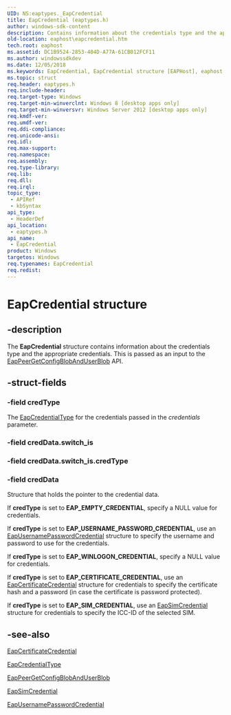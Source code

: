 ```yaml
---
UID: NS:eaptypes._EapCredential
title: EapCredential (eaptypes.h)
author: windows-sdk-content
description: Contains information about the credentials type and the appropriate credentials. This is passed as an input to the EapPeerGetConfigBlobAndUserBlob API.
old-location: eaphost\eapcredential.htm
tech.root: eaphost
ms.assetid: DC1B9524-2853-404D-A77A-61CB012FCF11
ms.author: windowssdkdev
ms.date: 12/05/2018
ms.keywords: EapCredential, EapCredential structure [EAPHost], eaphost.eapcredential, eaptypes/EapCredential
ms.topic: struct
req.header: eaptypes.h
req.include-header: 
req.target-type: Windows
req.target-min-winverclnt: Windows 8 [desktop apps only]
req.target-min-winversvr: Windows Server 2012 [desktop apps only]
req.kmdf-ver: 
req.umdf-ver: 
req.ddi-compliance: 
req.unicode-ansi: 
req.idl: 
req.max-support: 
req.namespace: 
req.assembly: 
req.type-library: 
req.lib: 
req.dll: 
req.irql: 
topic_type:
 - APIRef
 - kbSyntax
api_type:
 - HeaderDef
api_location:
 - eaptypes.h
api_name:
 - EapCredential
product: Windows
targetos: Windows
req.typenames: EapCredential
req.redist: 
---
```


# EapCredential structure


## -description


The <b>EapCredential</b> structure contains information about the credentials type and the appropriate credentials. This is passed as an input to the <a href="https://msdn.microsoft.com/81817FAA-20AE-4556-BAA5-0EF2A955B6A3">EapPeerGetConfigBlobAndUserBlob</a> API.


## -struct-fields




### -field credType

The <a href="https://msdn.microsoft.com/E77AA5E1-970A-43A6-916D-623A9C554F53">EapCredentialType</a> for the  credentials passed in the <i>credentials</i> parameter.


### -field credData.switch_is

 


### -field credData.switch_is.credType

 


### -field credData

Structure that holds the pointer to the credential data. 

If <b>credType</b> is set to <b>EAP_EMPTY_CREDENTIAL</b>, specify a NULL value for credentials.

If <b>credType</b> is set to  <b>EAP_USERNAME_PASSWORD_CREDENTIAL</b>, use an <a href="https://msdn.microsoft.com/61484095-4354-4103-9E21-683002750B26">EapUsernamePasswordCredential</a> structure to specify the username and password to use for the credentials. 

If <b>credType</b> is set to <b>EAP_WINLOGON_CREDENTIAL</b>, specify a NULL value for credentials. 

If <b>credType</b> is set to <b>EAP_CERTIFICATE_CREDENTIAL</b>, use an <a href="https://msdn.microsoft.com/575967F4-E5CC-433D-919D-258B5849A5B1">EapCertificateCredential</a> structure for credentials to specify  the certificate hash and a password (in case the certificate is password protected). 

If <b>credType</b> is set to <b>EAP_SIM_CREDENTIAL</b>, use an <a href="https://msdn.microsoft.com/483BF257-BB9F-4AF6-A55C-77277AC6E21F">EapSimCredential</a> structure for credentials to specify the  ICC-ID of the selected SIM.


## -see-also




<a href="https://msdn.microsoft.com/575967F4-E5CC-433D-919D-258B5849A5B1">EapCertificateCredential</a>



<a href="https://msdn.microsoft.com/E77AA5E1-970A-43A6-916D-623A9C554F53">EapCredentialType</a>



<a href="https://msdn.microsoft.com/81817FAA-20AE-4556-BAA5-0EF2A955B6A3">EapPeerGetConfigBlobAndUserBlob</a>



<a href="https://msdn.microsoft.com/483BF257-BB9F-4AF6-A55C-77277AC6E21F">EapSimCredential</a>



<a href="https://msdn.microsoft.com/61484095-4354-4103-9E21-683002750B26">EapUsernamePasswordCredential</a>
 

 


